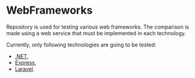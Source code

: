 # WebFrameworks

Repository is used for testing various web frameworks. The comparison is made using a web service that must be implemented in each technology.

Currently, only following technologies are going to be tested:
- [.NET](https://dotnet.microsoft.com),
- [Express](https://expressjs.com),
- [Laravel](https://laravel.com).
